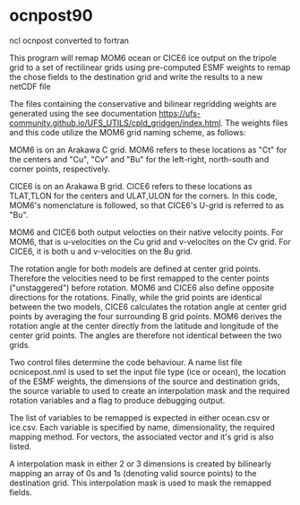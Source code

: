 # ocnpost90
ncl ocnpost converted to fortran

This program will remap MOM6 ocean or CICE6 ice output on the tripole grid to a set of
rectilinear grids using pre-computed ESMF weights to remap the chose fields to the
destination grid and write the results to a new netCDF file

The files containing the conservative and bilinear regridding weights are generated using
the see documentation https://ufs-community.github.io/UFS_UTILS/cpld_gridgen/index.html.
The weights files and this code utilize the MOM6 grid naming scheme, as follows:

MOM6 is on an Arakawa C grid. MOM6 refers to these locations as "Ct" for the centers and
"Cu", "Cv" and "Bu" for the left-right, north-south and corner points, respectively.

CICE6 is on an Arakawa B grid. CICE6 refers to these locations as TLAT,TLON for the centers
and ULAT,ULON for the corners. In this code, MOM6's nomenclature is followed, so that
CICE6's U-grid is referred to as "Bu".

MOM6 and CICE6 both output velocties on their native velocity points. For MOM6, that is
u-velocities on the Cu grid and v-velocites on the Cv grid. For CICE6, it is both u and
v-velocities on the Bu grid.

The rotation angle for both models are defined at center grid points. Therefore the
velocities need to be first remapped to the center points ("unstaggered") before rotation.
MOM6 and CICE6 also define opposite directions for the rotations. Finally, while the
grid points are identical between the two models, CICE6 calculates the rotation angle at
center grid points by averaging the four surrounding B grid points. MOM6 derives the rotation
angle at the center directly from the latitude and longitude of the center grid points. The
angles are therefore not identical between the two grids.

Two control files determine the code behaviour. A name list file ocnicepost.nml is used
to set the input file type (ice or ocean), the location of the ESMF weights, the dimensions
of the source and destination grids, the source variable to used to create an interpolation
mask and the required rotation variables and a flag to produce debugging output.

The list of variables to be remapped is expected in either ocean.csv or ice.csv. Each variable
is specified by name, dimensionality, the required mapping method. For vectors, the associated
vector and it's grid is also listed.

A interpolation mask in either 2 or 3 dimensions is created by bilinearly mapping an array of 0s
and 1s (denoting valid source points) to the destination grid. This interpolation mask is used to
mask the remapped fields.
